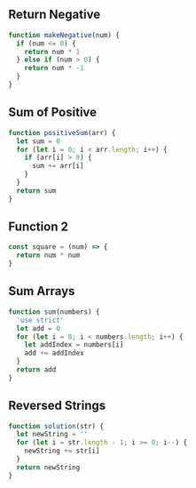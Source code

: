 ## Return Negative

```js
function makeNegative(num) {
  if (num <= 0) {
    return num * 1
  } else if (num > 0) {
    return num * -1
  }
}
```

## Sum of Positive

```js
function positiveSum(arr) {
  let sum = 0
  for (let i = 0; i < arr.length; i++) {
    if (arr[i] > 0) {
      sum += arr[i]
    }
  }
  return sum
}
```

## Function 2

```js
const square = (num) => {
  return num * num
}
```

## Sum Arrays

```js
function sum(numbers) {
  'use strict'
  let add = 0
  for (let i = 0; i < numbers.length; i++) {
    let addIndex = numbers[i]
    add += addIndex
  }
  return add
}
```

## Reversed Strings

```js
function solution(str) {
  let newString = ''
  for (let i = str.length - 1; i >= 0; i--) {
    newString += str[i]
  }
  return newString
}
```
